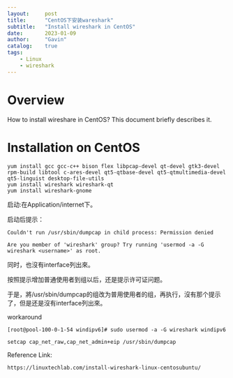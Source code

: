 ```yaml
---
layout:     post
title:      "CentOS下安装wareshark"
subtitle:   "Install wireshark in CentOS"
date:       2023-01-09
author:     "Gavin"
catalog:    true
tags:
    - Linux
    - wireshark
---
```



# Overview

How to install wireshare in CentOS? This document briefly describes it.


# Installation on CentOS


```
yum install gcc gcc-c++ bison flex libpcap-devel qt-devel gtk3-devel rpm-build libtool c-ares-devel qt5-qtbase-devel qt5-qtmultimedia-devel qt5-linguist desktop-file-utils
yum install wireshark wireshark-qt
yum install wireshark-gnome
```

启动:在Application/internet下。

启动后提示：

```
Couldn't run /usr/sbin/dumpcap in child process: Permission denied

Are you member of 'wireshark' group? Try running 'usermod -a -G wireshark <username>' as root.

```


同时，也沒有interface列出來。

按照提示增加普通使用者到组以后，还是提示许可证问题。

于是，將/usr/sbin/dumpcap的组改为普用使用者的组，再执行，沒有那个提示了，但是还是沒有interface列出來。


workaround

```
[root@pool-100-0-1-54 windipv6]# sudo usermod -a -G wireshark windipv6

setcap cap_net_raw,cap_net_admin+eip /usr/sbin/dumpcap

```

Reference Link:

```https://linuxtechlab.com/install-wireshark-linux-centosubuntu/```
